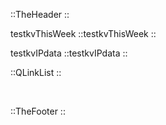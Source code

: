::TheHeader
::

testkvThisWeek
::testkvThisWeek
::

testkvIPdata
::testkvIPdata
::

::QLinkList
::

<br />

::TheFooter
::
